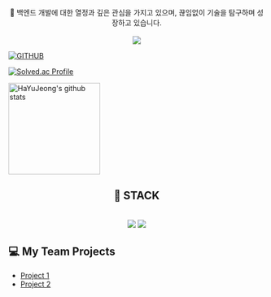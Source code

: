 <div style="text-align: center; margin-top: 20px;">
    💼 백엔드 개발에 대한 열정과 깊은 관심을 가지고 있으며, 끊임없이 기술을 탐구하며 성장하고 있습니다.
</div>

</br>

<div style="text-align: center;">
    <img src="https://capsule-render.vercel.app/api?type=waving&color=auto&height=300&section=header&text=Welcome%20to%20Yujeong's%20GitHub👋&fontSize=35&fontAlignY=40&fontAlign=65" />
</div>

[![GITHUB](https://hits.seeyoufarm.com/api/count/incr/badge.svg?url=https%3A%2F%2Fgithub.com%2FHaYuJeong%2FHaYuJeong&count_bg=%23F29494&title_bg=%232F2E2E&icon=github.svg&icon_color=%23FFFFFF&title=hits&edge_flat=false)](https://hits.seeyoufarm.com)


[![Solved.ac Profile](http://mazassumnida.wtf/api/generate_badge?boj=hayj6935)](https://solved.ac/hayj6935)

<a href="https://github.com/HaYuJeong">
  <img align="center" style="height:180px" src="https://github-readme-stats.vercel.app/api?username=HaYuJeong&show_icons=true&include_all_commits=true&theme=nord&hide_border=true" alt="HaYuJeong's github stats" />
</a>

</br>


<div style="text-align: center;">
    <h2>🔨 STACK</h2>
</div>


<br/>
<div align="center">
  <img src="https://img.shields.io/badge/java-007396?style=for-the-badge&logo=OpenJDK&logoColor=white">
  <img src="https://img.shields.io/badge/springboot-6DB33F?style=for-the-badge&logo=springboot&logoColor=white">
</div>


## 💻 My Team Projects

- [Project 1](https://github.com/Bkukim/LottoTeamProject)
- [Project 2](https://github.com/Bkukim/lotto_board_project)
